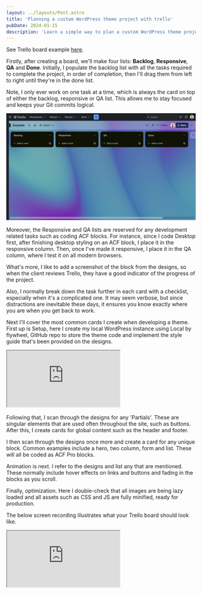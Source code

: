 ```yaml
---
layout: ../layouts/Post.astro
title: 'Planning a custom WordPress theme project with trello'
pubDate: 2024-01-15
description: 'Learn a simple way to plan a custom WordPress theme project with Trello.'
---
```


See Trello board example [here](https://trello.com/invite/b/7i5M1ZMV/ATTI118b7813c28e2dfedcaa7caaaab596fd00C1A96A/example).

Firstly, after creating a board, we'll make four lists: **Backlog**, **Responsive**, **QA** and **Done**. Initially, I populate the backlog list with all the tasks required to complete the project, in order of completion, then I'll drag them from left to right until they're in the done list.

Note, I only ever work on one task at a time, which is always the card on top of either the backlog, responsive or QA list. This allows me to stay focused and keeps your Git commits logical.

![Trello board with four lists](../images/four-lists-in-trello.jpg)

Moreover, the Responsive and QA lists are reserved for any development related tasks such as coding ACF blocks. For instance, since I code Desktop first, after finishing desktop styling on an ACF block, I place it in the responsive column. Then, once I've made it responsive, I place it in the QA column, where I test it on all modern browsers. 

What's more, I like to add a screenshot of the block from the designs, so when the client reviews Trello, they have a good indicator of the progress of the project.

Also, I normally break down the task further in each card with a checklist, especially when it's a complicated one. It may seem verbose, but since distractions are inevitable these days, it ensures you know exactly where you are when you get back to work.

Next I'll cover the most common cards I create when developing a theme. First up is Setup, here I create my local WordPress instance using Local by flywheel, GitHub repo to store the theme code and implement the style guide that's been provided on the designs.

<iframe src="https://player.vimeo.com/video/905799820?badge=0&autopause=0&player_id=0&app_id=58479&autoplay=1&controls=0&loop=1&muted=1" title="Creating a card in trello" class="w-full aspect-video"></iframe>

Following that, I scan through the designs for any 'Partials'. These are singular elements that are used often throughout the site, such as buttons. After this, I create cards for global content such as the header and footer.

I then scan through the designs once more and create a card for any unique block. Common examples include a hero, two column, form and list. These will all be coded as ACF Pro blocks.

Animation is next. I refer to the designs and list any that are mentioned. These normally include hover effects on links and buttons and fading in the blocks as you scroll.

Finally, optimization. Here I double-check that all images are being lazy loaded and all assets such as CSS and JS are fully minified, ready for production.

The below screen recording illustrates what your Trello board should look like.

<iframe src="https://player.vimeo.com/video/905799839?badge=0&autopause=0&player_id=0&app_id=58479&autoplay=1&controls=0&loop=1&muted=1" title="Populated Trello board"></iframe>
